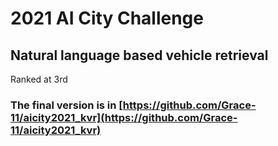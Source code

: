 # 2021 AI City Challenge
## Natural language based vehicle retrieval
Ranked at 3rd
### The final version is in [https://github.com/Grace-11/aicity2021_kvr](https://github.com/Grace-11/aicity2021_kvr)
